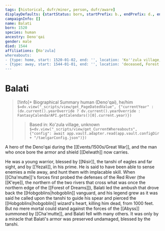 ```yaml
---
tags: [historical, dufr/minor, person, dufr/aware]
displayDefaults: {startStatus: born, startPrefix: b., endPrefix: d., endStatus: died}
campaignInfo: []
name: Balati
born: 1520
species: human
ancestry: Deno'qai
gender: male
died: 1544
affiliations: [Ko'zula]
whereabouts:
- {type: home, start: 1520-01-02, end: '', location: 'Ko''zula village, unknown'}
- {type: away, start: 1544-01-01, end: '', location: 'deceased, Forest of Nightmares'}
---
```

# Balati
>[!info]+ Biographical Summary
>human (Deno'qai), he/him
>`$=dv.view("_scripts/view/get_PageDatedValue", {"currentYear" : (dv.current().yearOverride ? dv.current().yearOverride : FantasyCalendarAPI.getCalendars()[0].current.year)})`
>> Based in: Ko'zula village, unknown
>> `$=dv.view("_scripts/view/get_CurrentWhereabouts", {"config": await app.vault.adapter.read(app.vault.configDir + "/taelgarConfig.json")})`

A hero of the Deno'qai during the [[Events/1500s/Great War]], and the man who once bore the armor and shield [[Delwath]] now carries.

He was a young warrior, blessed by [[Nisir]], the tanshi of eagles and far sight, and by [[Yezali]], in his prime. He is said to have been able to sense enemies a mile away, and hunt them with implacable skill. When [[Cha'mutte]]'s forces first probed the defenses of the Red River (the [[K'eye]], the northern of the two rivers that cross what was once the northern edge of the [[Forest of Dreams]]), Balati led the ambush that drove back the [[Hobgoblins|hobgoblin]] vanguard, and his legend grew as it was said he called upon the tanshi to guide his spear and pierced the [[Hobgoblins|hobgoblin]] wizard's heart, killing him dead, from 1000 feet. But no mere mortal could stand against the forces of the [[Abyss]] summoned by [[Cha'mutte]], and Balati fell with many others. It was only by a miracle that Balati's armor was preserved undamaged, blessed by the tanshi.

